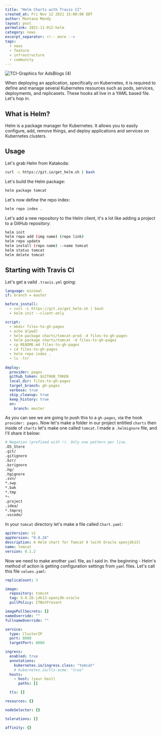 ```yaml
---
title: "Helm Charts with Travis CI"
created_at: Fri Nov 12 2021 15:00:00 EDT
author: Montana Mendy
layout: post
permalink: 2021-11-012-helm
category: news
excerpt_separator: <!-- more --> 
tags:
  - news
  - feature
  - infrastructure
  - community
---
```


![TCI-Graphics for AdsBlogs (4)](https://user-images.githubusercontent.com/20936398/141533176-88e473d9-4ef7-49de-b609-cb959b2848c6.png)


When deploying an application, specifically on Kubernetes, it is required to define and manage several Kubernetes resources such as pods, services, deployments, and replicasets. These hooks all live in a YAML based file. Let's hop in.

<!-- more --> 

## What is Helm? 

Helm is a package manager for Kubernetes. It allows you to easily configure, add, remove things, and deploy applications and services on Kubernetes clusters.

## Usage

Let's grab Helm from Katakoda: 

```bash
curl -L https://git.io/get_helm.sh | bash
```

Let's build the Helm package: 

```bash
helm package tomcat
```

Let's now define the repo index: 

```bash
helm repo index .
```
Let's add a new repository to the Helm client, it's a lot like adding a project to a GitHub repository: 

```bash
helm init
helm repo add (img name) (repo link)
helm repo update
helm install (repo name) --name tomcat
helm status tomcat
helm delete tomcat
```
## Starting with Travis CI

Let's get a vaild `.travis.yml` going: 

```yaml
language: minimal
if: branch = master

before_install:
  - curl -L https://git.io/get_helm.sh | bash
  - helm init --client-only

script:
  - mkdir files-to-gh-pages
  - echo $(pwd)
  - helm package charts/tomcat-prod -d files-to-gh-pages
  - helm package charts/tomcat -d files-to-gh-pages
  - cp README.md files-to-gh-pages
  - cd files-to-gh-pages
  - helm repo index .
  - ls -ltr 
  
deploy:
  provider: pages  
  github_token: $GITHUB_TOKEN
  local_dir: files-to-gh-pages
  target_branch: gh-pages
  verbose: true
  skip_cleanup: true
  keep_history: true
  on:
    branch: master
 ```
 
 As you can see we are going to push this to a `gh-pages`, via the hook `provider: pages`. Now let's make a folder in our project entitled `charts` then inside of `charts` let's make one called `tomcat`. I made a `.helmignore` file, and I'll share it below:
 
 ```bash
 # Negation (prefixed with !). Only one pattern per line.
.DS_Store
.git/
.gitignore
.bzr/
.bzrignore
.hg/
.hgignore
.svn/
*.swp
*.bak
*.tmp
*~
.project
.idea/
*.tmproj
.vscode/
```
In your `tomcat` directory let's make a file called `Chart.yaml`:

```yaml
apiVersion: v1
appVersion: "9.0.26"
description: A Helm chart for Tomcat 9 (with Oracle openjdk13)
name: tomcat
version: 0.1.2
```

Now we need to make another `yaml` file, as I said in. the beginning - Helm's method of action is getting configuration settings from `yaml` files. Let's call this file `values.yaml`: 

```yaml
replicaCount: 3

image:
  repository: tomcat
  tag: 9.0.26-jdk13-openjdk-oracle
  pullPolicy: IfNotPresent

imagePullSecrets: []
nameOverride: ""
fullnameOverride: ""

service:
  type: ClusterIP
  port: 8080
  targetPort: 8080

ingress:
  enabled: true
  annotations:
    kubernetes.io/ingress.class: "tomcat"
    # kubernetes.io/tls-acme: "true"
  hosts:
    - host: (your host)
      paths: []

  tls: []

resources: {}

nodeSelector: {}

tolerations: []

affinity: {}
```



  
